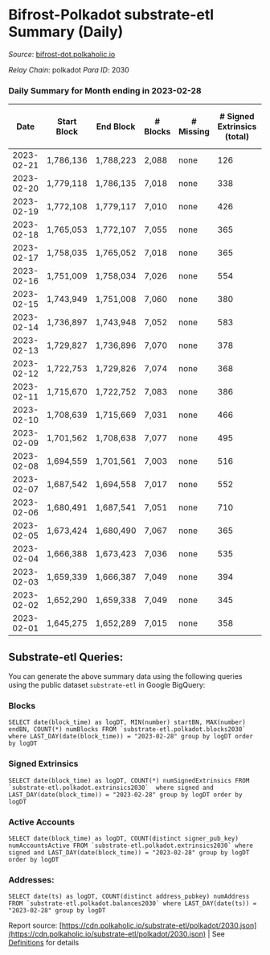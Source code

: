 # Bifrost-Polkadot substrate-etl Summary (Daily)

_Source_: [bifrost-dot.polkaholic.io](https://bifrost-dot.polkaholic.io)

*Relay Chain*: polkadot
*Para ID*: 2030



### Daily Summary for Month ending in 2023-02-28


| Date | Start Block | End Block | # Blocks | # Missing | # Signed Extrinsics (total) | # Active Accounts | # Addresses with Balances | # Events | # Transfers | # XCM Transfers In | # XCM Transfers Out |
| ---- | ----------- | --------- | -------- | --------- | --------------------------- | ----------------- | ------------------------- | -------- | ----------- | ------------------ | ------------------- |
| 2023-02-21 | 1,786,136 | 1,788,223 | 2,088 | none  | 126 | 32 |  | 5,342 | 63 ($4,993.76) |   |   |
| 2023-02-20 | 1,779,118 | 1,786,135 | 7,018 | none  | 338 | 90 | 3,778 | 17,131 | 254 ($15,009.29) |   |   |
| 2023-02-19 | 1,772,108 | 1,779,117 | 7,010 | none  | 426 | 60 | 3,769 | 18,067 | 525 ($59,086.04) |   |   |
| 2023-02-18 | 1,765,053 | 1,772,107 | 7,055 | none  | 365 |  | 3,764 | 17,613 | 424 ($41,529.02) |   |   |
| 2023-02-17 | 1,758,035 | 1,765,052 | 7,018 | none  | 365 | 82 | 3,758 | 17,239 | 333 ($5,842.73) |   |   |
| 2023-02-16 | 1,751,009 | 1,758,034 | 7,026 | none  | 554 | 123 | 3,750 | 19,166 | 618 ($33,096.32) | 60 ($7,692.81) | 41 ($31,018.11) |
| 2023-02-15 | 1,743,949 | 1,751,008 | 7,060 | none  | 380 | 89 | 3,740 | 17,730 | 414 ($213,021.01) | 47 ($165,594.82) | 30 ($8,596.21) |
| 2023-02-14 | 1,736,897 | 1,743,948 | 7,052 | none  | 583 | 94 | 3,730 | 18,633 | 325 ($35,504.19) | 38 ($8,621.73) | 34 ($15,294.75) |
| 2023-02-13 | 1,729,827 | 1,736,896 | 7,070 | none  | 378 | 103 | 3,723 | 17,715 | 394 ($25,780.87) | 46 ($18,866.42) | 40 ($5,102.48) |
| 2023-02-12 | 1,722,753 | 1,729,826 | 7,074 | none  | 368 | 100 | 3,714 | 17,796 | 432 ($104,737.47) | 61 ($85,102.73) | 10 ($16,100.24) |
| 2023-02-11 | 1,715,670 | 1,722,752 | 7,083 | none  | 386 | 95 | 3,697 | 17,678 | 313 ($22,710.95) | 40 ($14,938.14) | 15 ($5,441.31) |
| 2023-02-10 | 1,708,639 | 1,715,669 | 7,031 | none  | 466 | 111 | 3,685 | 18,406 | 435 ($52,175.43) | 70 ($35,362.43) | 28 ($4,635.04) |
| 2023-02-09 | 1,701,562 | 1,708,638 | 7,077 | none  | 495 | 109 | 3,671 | 18,578 | 437 ($23,895.20) | 66 ($11,721.17) | 44 ($25,104.44) |
| 2023-02-08 | 1,694,559 | 1,701,561 | 7,003 | none  | 516 | 121 | 3,659 | 18,620 | 560 ($435,430.88) | 44 ($183,386.24) | 26 ($36,194.73) |
| 2023-02-07 | 1,687,542 | 1,694,558 | 7,017 | none  | 552 | 143 | 3,640 | 19,128 | 556 ($148,408.40) | 76 ($129,845.95) | 23 ($33,899.55) |
| 2023-02-06 | 1,680,491 | 1,687,541 | 7,051 | none  | 710 | 175 | 3,619 | 20,598 | 721 ($74,823.61) | 68 ($10,358.59) | 29 ($3,553.99) |
| 2023-02-05 | 1,673,424 | 1,680,490 | 7,067 | none  | 365 | 99 | 3,616 | 17,537 | 313 ($35,732.34) | 35 ($21,595.27) | 9 ($1,004.97) |
| 2023-02-04 | 1,666,388 | 1,673,423 | 7,036 | none  | 535 | 141 | 3,612 | 19,134 | 524 ($330,856.92) | 72 ($229,957.42) | 13 ($4,148.77) |
| 2023-02-03 | 1,659,339 | 1,666,387 | 7,049 | none  | 394 | 100 | 3,603 | 17,861 | 352 ($38,260.71) | 49 ($17,014.69) | 21 ($581.96) |
| 2023-02-02 | 1,652,290 | 1,659,338 | 7,049 | none  | 345 | 88 | 3,589 | 17,317 | 283 ($52,556.05) | 39 ($46,672.54) | 18 ($3,745.17) |
| 2023-02-01 | 1,645,275 | 1,652,289 | 7,015 | none  | 358 | 85 | 3,588 | 17,242 | 234 ($11,409.39) | 40 ($9,795.66) | 30 ($1,744.08) |

## Substrate-etl Queries:
You can generate the above summary data using the following queries using the public dataset `substrate-etl` in Google BigQuery:


### Blocks
```
SELECT date(block_time) as logDT, MIN(number) startBN, MAX(number) endBN, COUNT(*) numBlocks FROM `substrate-etl.polkadot.blocks2030`  where LAST_DAY(date(block_time)) = "2023-02-28" group by logDT order by logDT
```


### Signed Extrinsics
```
SELECT date(block_time) as logDT, COUNT(*) numSignedExtrinsics FROM `substrate-etl.polkadot.extrinsics2030`  where signed and LAST_DAY(date(block_time)) = "2023-02-28" group by logDT order by logDT
```


### Active Accounts
```
SELECT date(block_time) as logDT, COUNT(distinct signer_pub_key) numAccountsActive FROM `substrate-etl.polkadot.extrinsics2030` where signed and LAST_DAY(date(block_time)) = "2023-02-28" group by logDT order by logDT
```


### Addresses:
```
SELECT date(ts) as logDT, COUNT(distinct address_pubkey) numAddress FROM `substrate-etl.polkadot.balances2030` where LAST_DAY(date(ts)) = "2023-02-28" group by logDT
```



Report source: [https://cdn.polkaholic.io/substrate-etl/polkadot/2030.json](https://cdn.polkaholic.io/substrate-etl/polkadot/2030.json) | See [Definitions](/DEFINITIONS.md) for details
